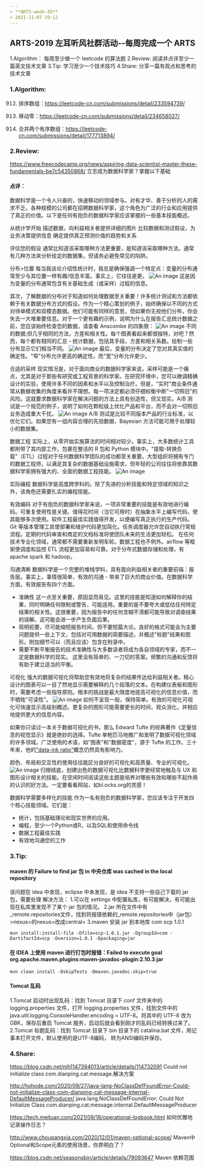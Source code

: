 ```yaml
---
> **ARTS-week-45**
> 2021-11-07 19:12
---
```



## ARTS-2019 左耳听风社群活动--每周完成一个 ARTS
1.Algorithm： 每周至少做一个 leetcode 的算法题
2.Review: 阅读并点评至少一篇英文技术文章
3.Tip: 学习至少一个技术技巧
4.Share: 分享一篇有观点和思考的技术文章

### 1.Algorithm:

912. 排序数组：https://leetcode-cn.com/submissions/detail/233594739/

283. 移动零：https://leetcode-cn.com/submissions/detail/234658027/

88. 合并两个有序数组：https://leetcode-cn.com/submissions/detail/177713894/

### 2.Review:

https://www.freecodecamp.org/news/aspiring-data-scientist-master-these-fundamentals-be7c54350868/
立志成为数据科学家？掌握以下基础

#### 点评：

数据科学是一个令人兴奋的，快速移动的领域参与。对有才华、善于分析的人的需求不乏。各种规模的公司都在招聘数据科学家，这个角色为广泛的行业和应用提供了真正的价值。以下是任何有抱负的数据科学家应该掌握的一些基本技能概述。

从统计学开始
描述数据，向利益相关者提供详细的图片
比较数据和测试假设，为业务决策提供信息
确定提供真正预测价值的趋势和关系

评估您的假设
通常比知道该采取哪种方法更重要，是知道该采取哪种方法。通常有几种方法来分析给定的数据集，但请务必避免常见的陷阱。

分布>位置
每当我谈论介绍性统计时，我总是确保强调一个特定点：变量的分布通常至少与其位置一样有趣/信息丰富。事实上，它往往是更。
![An image](./images/ARTS-week-45-1.png)
这是因为变量的分布通常包含有关基础生成（或采样）过程的信息。

其次，了解数据的分布对于知道如何处理数据至关重要！许多统计测试和方法都依赖于有关数据分布方式的假设。作为一个精心策划的例子，始终确保以不同的方式对待单模式和双模态数据。他们可能有同样的意思，但如果你无视他们分布，你会失去一大堆重要信息。对于一个更有趣的示例，说明为什么在报告汇总统计数据之前，您应该始终检查您的数据，请查看 Anscombe 的四象限：
![An image](./images/ARTS-week-45-2.png)
不同的数据;但几乎相同的方法，方差和相关性。每个图表看起来都很独特，对吧？然而，每个都有相同的汇总 - 统计数据，包括其手段，方差和相关系数。绘制一些分布显示它们相当不同。
![An image](./images/ARTS-week-45-3.png)
最后，变量的分布决定了您对其真实值的确定性。"窄"分布允许更高的确定性，而"宽"分布允许更少。

合适的采样
现实情况是，对于面向商业的数据科学家来说，采样可能是一个痛点，尤其是对于那些有研究或工程背景的科学家。在研究环境中，您可以微调精确设计的实验，使用许多不同的因素和水平以及控制治疗。但是，"实时"商业条件通常从数据收集的角度来看并不理想。每一项决定都必须仔细权衡中断"一切照旧"的风险。这就要求数据科学家在解决问题的方法上具有创造性，但又现实。A/B 测试是一个规范的例子，说明了如何在颗粒级上优化产品和平台，而不会对一切照旧业务造成重大干扰。
![An image](./images/ARTS-week-45-4.png)
A/B 测试是比较不同版本产品的行业标准，以优化它们。如果您有一组内容合理的先验数据，Bayesian 方法可能可用于处理较小的数据集。

数据工程
实际上，从零开始实施算法的时间相对较少。事实上，大多数统计工具都附带了其内部工作，包裹在整洁的 R 包和 Python 模块中。"提取-转换负载"（ETL）过程对于任何数据科学团队的成功都至关重要。大型组织将拥有专门的数据工程师，以满足其复杂的数据基础设施需求，但年轻的公司往往将依靠其数据科学家拥有强大的、全面的数据工程技能。
![An image](./images/ARTS-week-45-5.png)

实际编程
数据科学是高度跨学科的。除了先进的分析技能和特定领域的知识之外，该角色还需要扎实的编程技能。

有效编码
对于有抱负的数据科学家来说，一项非常重要的技能是有效地进行编码。可重复使用性是关键。值得花时间（当它可用时）在抽象水平上编写代码，使其能够多次使用。软件工程最佳实践值得开发，以便编写真正执行的生产代码。Git 等版本管理工具使部署和维护代码更加简化。任务调度器允许您自动执行常规流程。定期的代码审查和商定的文档标准将使团队未来的生活更加轻松。
在任何技术专业化领域，通常都不需要重新发明车轮。数据工程也不例外。airflow 等框架使调度和监控 ETL 流程更加容易和可靠。对于分布式数据存储和处理，有apache spark 和 hadoop。

沟通清晰
数据科学是一个完整的堆栈学科，具有面向利益相关者的重要前端：报告层。事实上，事情很简单，有效的沟通 - 带来了巨大的商业价值。在数据科学方面，有效报告有四个方面。

- 准确性 这一点至关重要，原因显而易见。这里的技能是知道如何解释你的结果，同时明确任何限制或警告，可能适用。重要的是不要夸大或低估任何特定结果的相关性。这很重要，因为报告中的任何含糊不清都可能导致对调查结果的误解。这可能会进一步产生负面后果。
- 简明扼要，尽可能缩短报告时间，但不要短篇大论。良好的格式可能会为主要问题提供一些上下文，包括对可用数据的简要描述，并概述"标题"结果和图形。附加细节可以（而且应该）包含在附录中。
- 需要不断平衡报告的技术准确性与大多数读者将成为各自领域的专家，而不一定是数据科学的现实。
这里没有简单的、一刀切的答案。频繁的沟通和反馈将有助于建立适当的平衡。

可视化
强大的数据可视化将帮助您有效地将复杂的结果传达给利益相关者。精心设计的图表可以一目了然地显示需要解释的几个段落的文本。在构建仪表板和图形时，需要考虑一些指导原则。根本的挑战是最大限度地提高可视化的信息价值，而不牺牲"可读性"。
![An image](./images/ARTS-week-45-6.png)
如何不呈现一般，保持简单。有效的可视化可视化可快速显示高级别概述。更复杂的图形可能需要更长的时间，观众消化，并相应地提供更大的信息内容。

如果你只读过一本关于数据可视化的书，那么 Edward Tufte 的经典著作《定量信息的视觉显示》就是绝妙的选择。Tufte 单枪匹马地推广和发明了数据可视化领域的许多领域。广泛使用的术语，如"图表"和"数据密度"，源于 Tufte 的工作。三十年来，他的["data-ink ratio"](http://www-personal.umich.edu/~jpboyd/eng403_chap2_tuftegospel.pdf)概念仍然具有影响力。

颜色、布局和交互性的使用往往能区分良好的可视化和高质量、专业的可视化。
![An image](./images/ARTS-week-45-7.png)
归根结底，创建出色的数据可视化比数据科学更经常地触及与 UX 和图形设计相关的技能。在空闲时间阅读这些主题是培养对哪些有效和哪些不起作用的认识的好方法。一定要看看网站，如bl.ocks.org的灵感！

数据科学需要多样化的技能
作为一名有抱负的数据科学家，您应该专注于开发四个核心技能领域。它们是：
- 统计，包括基础理论和现实世界的应用。
- 编程，至少一个Python或R，以及SQL和使用命令线
- 数据工程最佳实践
- 有效地沟通您的工作

### 3.Tip:

#### maven 的 Failure to find jar 包 in 中央仓库 was cached in the local repository

该问题在 idea 中发现，eclipse 中未发现，是 idea 不支持一些自己下载的 jar 包，需要处理
解决方法：
1.可以在 settings 中配置私库，有可能解决，有可能出现在私库里发现不了某个 jar 包的情况。
2.jar 所在文件中有_remote.repositories文件，找到将报错依赖的_remote.repositories中（jar包）>nexus=的nexus=改成central=
3.maven 安装 jar 到本地库
<dependency>
    <groupId>com</groupId>
    <artifactId>scp</artifactId>
    <version>1.0.1</version>
</dependency>
```shell
mvn install:install-file -Dfile=scp-1.0.1.jar -DgroupId=com -DartifactId=scp -Dversion=1.0.1 -Dpackaging=jar
```

#### 在 IDEA 上使用 maven 进行打包时报错：Failed to execute goal org.apache.maven.plugins:maven-javadoc-plugin:2.10.3:jar
```shell
mvn clean install -DskipTests -Dmaven.javadoc.skip=true
```

#### Tomcat 乱码
1.Tomcat 启动时出现乱码：找到 Tomcat 目录下 conf 文件夹中的 logging.properties 文件，打开 logging.properties 文件，找到文件中的 java.util.logging.ConsoleHandler.encoding = UTF-8。将其中的 UTF-8 改为 GBK，保存后重启 Tomcat 服务，启动后就会看到刚才的乱码已经转换过来了。
2.Tomcat 标题乱码：找到 Tomcat 目录下 bin 目录下的 catalina.bat 文件，用记事本打开文件，默认使用的是UTF-8编码， 转为ANSI编码并保存。

### 4.Share:

https://blog.csdn.net/njh1147394013/article/details/114732091
Could not initialize class com.dianping.cat.message.解决方案

http://hohode.com/2020/09/27/java-lang-NoClassDefFoundError-Could-not-initialize-class-com-dianping-cat-message-internal-DefaultMessageProducer/
java.lang.NoClassDefFoundError: Could Not Initialize Class com.dianping.cat.message.internal.DefaultMessageProducer

https://tech.meituan.com/2021/09/16/operational-logbook.html
如何优雅地记录操作日志？

http://www.choupangxia.com/2020/12/01/maven-optional-scope/
Maven中Optional和Scope元素的使用场景，你弄明白了？

https://blog.csdn.net/seasonsbin/article/details/79093647
Maven 依赖范围
